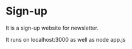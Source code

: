 # Sign-up
It is a sign-up website for newsletter.

It runs on localhost:3000 as well as node app.js
